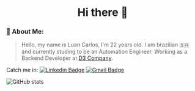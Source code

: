 <h1 align="center">Hi there 👋</h1>

### 📝 About Me: 
> Hello, my name is Luan Carlos, I'm 22 years old.
> I am brazilian 🇧🇷 and currently studing to be an Automation Engineer.
> Working as a Backend Developer at [D3 Company](https://github.com/d3estudio).

Catch me in: [![Linkedin Badge](https://img.shields.io/badge/LinkedIn-0077B5?style=for-the-badge&logo=linkedin&logoColor=white)](https://www.linkedin.com/in/luan-carlos-gs/) [![Gmail Badge](https://img.shields.io/badge/Gmail-D14836?style=for-the-badge&logo=gmail&logoColor=white)](mailto:luan.carlos.3174@gmail.com)

![GitHub stats](https://github-readme-stats.vercel.app/api/top-langs/?username=luancgs&theme=blue-green&show_icons=true)  

<!--
**luancgs/luancgs** is a ✨ _special_ ✨ repository because its `README.md` (this file) appears on your GitHub profile.

Here are some ideas to get you started:

- 🔭 I’m currently working on ...
- 🌱 I’m currently learning ...
- 👯 I’m looking to collaborate on ...
- 🤔 I’m looking for help with ...
- 💬 Ask me about ...
- 📫 How to reach me: ...
- 😄 Pronouns: ...
- ⚡ Fun fact: ...
-->
